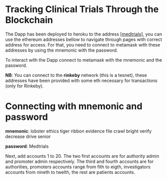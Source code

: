 # Tracking Clinical Trials Through the Blockchain

The Dapp has been deployed to heroku to the address [[medtrials]](https://samuel-medical-trials.herokuapp.com/), you can use the ethereum addresses bellow to navigate through pages with correct address for access. For that, you need to connect to metamask with these addresses by using the mnemonic with the password.

To interact with the Dapp connect to metamask with the mnemonic and the password.

__NB__: You can connect to the __rinkeby__ network (this is a tesnet), these addresses have been provided with some eth necessary for transactions (only for Rinkeby).

# Connecting with mnemonic and password

__mnemonic__: lobster ethics tiger ribbon evidence file crawl bright verify decrease drive senior

__password__: Medtrials

Next, add accounts 1 to 20. The two first accounts are for authority admin and promoter admin respectively. The third and fourth accounts are for authorities, promoters accounts range from fith to eigth, investigators accounts from nineth to twelth, the rest are patients accounts.
